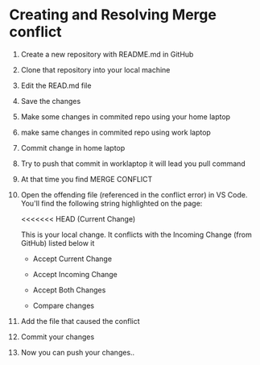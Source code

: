 

# Creating and Resolving Merge conflict

1. Create a new repository with README.md in GitHub

2. Clone that repository into your local machine

3. Edit the READ.md file

4. Save the changes

5. Make some changes in commited repo using your home laptop

6. make same changes in commited repo using work laptop

7. Commit change in home laptop

8. Try to push that commit in worklaptop it will lead you pull command

9. At that time you find MERGE CONFLICT

10. Open the offending file (referenced in the conflict error) in VS Code. You'll find the following string highlighted on the page:

       <<<<<<< HEAD (Current Change)

    This is your local change. It conflicts with the Incoming Change (from GitHub) listed below it

       * Accept Current Change

       * Accept Incoming Change

       * Accept Both Changes

       * Compare changes

11. Add the file that caused the conflict

12. Commit your changes

13. Now you can push your changes..
